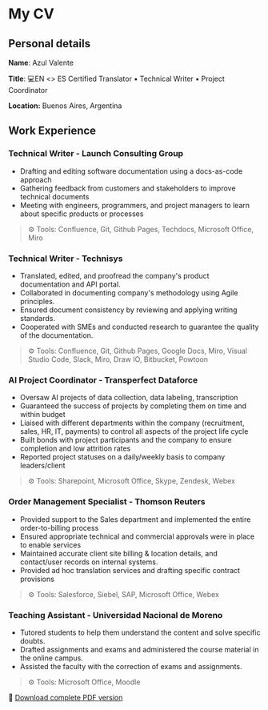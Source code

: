 # My CV 

## Personal details

**Name**: Azul Valente

**Title**: 💻EN <> ES Certified Translator ▪ Technical Writer ▪ Project Coordinator

**Location:** Buenos Aires, Argentina

## Work Experience 
### Technical Writer - Launch Consulting Group
* Drafting and editing software documentation using a docs-as-code approach
* Gathering feedback from customers and stakeholders to improve technical documents
* Meeting with engineers, programmers, and project managers to learn about specific products or processes

> ⚙ Tools: Confluence, Git, Github Pages, Techdocs, Microsoft Office, Miro

### Technical Writer - Technisys 
* Translated, edited, and proofread the company's product documentation and API portal.
* Collaborated in documenting company's methodology using Agile principles.
* Ensured document consistency by reviewing and applying writing standards. 
* Cooperated with SMEs and conducted research to guarantee the quality of the documentation.


> ⚙ Tools: Confluence, Git, Github Pages, Google Docs, Miro, Visual Studio Code, Slack, Miro, Draw IO, Bitbucket, Powtoon

### AI Project Coordinator - Transperfect Dataforce
* Oversaw AI projects of data collection, data labeling, transcription
* Guaranteed the success of projects by completing them on time and within budget
* Liaised with different departments within the company (recruitment, sales, HR, IT, payments) to control all aspects of the project life cycle
* Built bonds with project participants and the company to ensure completion and low attrition rates
* Reported project statuses on a daily/weekly basis to company leaders/client

> ⚙ Tools: Sharepoint, Microsoft Office, Skype, Zendesk, Webex

### Order Management Specialist - Thomson Reuters
* Provided support to the Sales department and implemented the entire order-to-billing process
* Ensured appropriate technical and commercial approvals were in place to enable services
* Maintained accurate client site billing & location details, and contact/user records on internal systems.
* Provided ad hoc translation services and drafting specific contract provisions

> ⚙ Tools: Salesforce, Siebel, SAP, Microsoft Office, Webex

### Teaching Assistant - Universidad Nacional de Moreno

* Tutored students to help them understand the content and solve specific doubts.
* Drafted assignments and exams and administered the course material in the online campus.
* Assisted the faculty with the correction of exams and assignments. 

> ⚙ Tools: Microsoft Office, Moodle


📩 [Download complete PDF version](Azul%20Valente%20-%20CV.pdf)